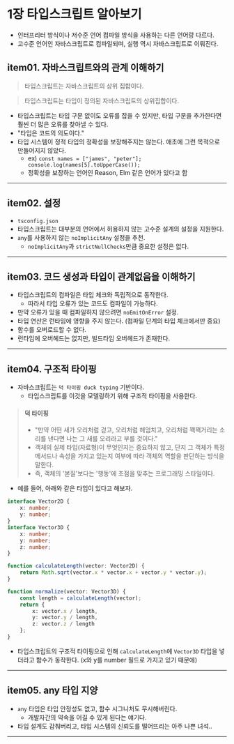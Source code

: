 # 1장 타입스크립트 알아보기

- 인터프리터 방식이나 저수준 언어 컴파일 방식을 사용하는 다른 언어랑 다르다.
- 고수준 언어인 자바스크립트로 컴파일되며, 실행 역시 자바스크립트로 이뤄진다.

## item01. 자바스크립트와의 관계 이해하기

> 타입스크립트는 자바스크립트의 상위 집합이다.

> 타입스크립트는 타입이 정의된 자바스크립트의 상위집합이다.
 
- 타입스크립트는 타입 구문 없이도 오류를 잡을 수 있지만, 타입 구문을 추가한다면 훨씬 더 많은 오류를 찾아낼 수 있다.
- "타입은 코드의 의도이다."
- 타입 시스템이 정적 타입의 정확성을 보장해주지는 않는다. 애초에 그런 목적으로 만들어지지 않았다.
  - ex) `const names = ["james", "peter"]; console.log(names[5].toUpperCase());`
  - 정확성을 보장하는 언어인 Reason, Elm 같은 언어가 있다고 함

---

## item02. 설정

- `tsconfig.json`
- 타입스크립트는 대부분의 언어에서 허용하지 않는 고수준 설계의 설정을 지원한다.
- `any`를 사용하지 않는 `noImplicitAny` 설정을 추천.
  - `noImplicitAny`과 `strictNullChecks`만큼 중요한 설정은 없다.

---

## item03. 코드 생성과 타입이 관계없음을 이해하기

- 타입스크립트의 컴파일은 타입 체크와 독립적으로 동작한다.
  - 따라서 타입 오류가 있는 코드도 컴파일이 가능하다.
- 만약 오류가 있을 때 컴파일하지 않으려면 `noEmitOnError` 설정.
- 타입 연산은 런타임에 영향을 주지 않는다. (컴파일 단계의 타입 체크에서만 중요)
- 함수를 오버로드할 수 없다.
- 런타임에 오버헤드는 없지만, 빌드타임 오버헤드가 존재한다.

---

## item04. 구조적 타이핑

- 자바스크립트는 `덕 타이핑 duck typing` 기반이다. 
  - 타입스크립트를 이것을 모델링하기 위해 구조적 타이핑을 사용한다.

> #### 덕 타이핑
> - "만약 어떤 새가 오리처럼 걷고, 오리처럼 헤엄치고, 오리처럼 꽥꽥거리는 소리를 낸다면 나는 그 새를 오리라고 부를 것이다."
> - 객체의 실제 타입(자료형)이 무엇인지는 중요하지 않고, 단지 그 객체가 특정 메서드나 속성을 가지고 있는지 여부에 따라 객체의 역할을 판단하는 방식을 말한다. 
> - 즉, 객체의 '본질'보다는 '행동'에 초점을 맞추는 프로그래밍 스타일이다.

- 예를 들어, 아래와 같은 타입이 있다고 해보자.

```typescript
interface Vector2D {
    x: number;
    y: number;
}
interface Vector3D {
    x: number;
    y: number;
    z: number;
}

function calculateLength(vector: Vector2D) {
    return Math.sqrt(vector.x * vector.x + vector.y * vector.y);
}

function normalize(vector: Vector3D) {
    const length = calculateLength(vector);
    return {
        x: vector.x / length,
        y: vector.y / length,
        z: vector.z / length
    };
}
```

- 타입스크립트의 구조적 타이핑으로 인해 `calculateLength`에 `Vector3D` 타입을 넣더라고 함수가 동작한다. (x와 y를 number 필드로 가지고 있기 때문에)

----

## item05. any 타입 지양

- `any` 타입은 타입 안정성도 없고, 함수 시그니처도 무시해버린다.
  - 개발자간의 약속을 어길 수 있게 된다는 얘기다.
- 타입 설계도 감춰버리고, 타입 시스템의 신뢰도를 떨어뜨리는 아주 나쁜 녀석..

---



